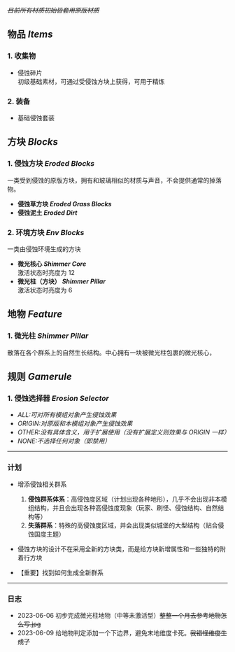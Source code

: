 *~~目前所有材质初始皆套用原版材质~~*
## 物品 *Items*

### 1. 收集物

- 侵蚀碎片 <br>
  初级基础素材，可通过受侵蚀方块上获得，可用于精炼
   
### 2. 装备 
- 基础侵蚀套装

## 方块 *Blocks*
### 1. 侵蚀方块 *Eroded Blocks*
一类受到侵蚀的原版方块，拥有和玻璃相似的材质与声音，不会提供通常的掉落物。

- **侵蚀草方块 *Eroded Grass Blocks***
- **侵蚀泥土 *Eroded Dirt***

### 2. 环境方块 *Env Blocks*
一类由侵蚀环境生成的方块

- **微光核心 *Shimmer Core***
  <br>激活状态时亮度为 12
- **微光柱（方块） *Shimmer Pillar***
  <br>激活状态时亮度为 6

## 地物 *Feature*
### 1. 微光柱 *Shimmer Pillar*
散落在各个群系上的自然生长结构。中心拥有一块被微光柱包裹的微光核心，

## 规则 *Gamerule*
### 1. 侵蚀选择器 *Erosion Selector*
  - *ALL:可对所有模组对象产生侵蚀效果*
  - *ORIGIN:对原版和本模组对象产生侵蚀效果*
  - *OTHER:没有具体含义，用于扩展使用（没有扩展定义则效果与 ORIGIN 一样）*
  - *NONE:不选择任何对象（即禁用）*
------
### 计划
- 增添侵蚀相关群系
  1. **侵蚀群系体系**：高侵蚀度区域（计划出现各种地形），几乎不会出现非本模组结构，并且会出现各种高侵蚀度现象（玩家、刷怪、侵蚀结构、自然结构等）
  2. **失落群系**：特殊的高侵蚀度区域，并会出现类似城堡的大型结构（贴合侵蚀国度主题）
  
- 侵蚀方块的设计不在采用全新的方块类，而是给方块新增属性和一些独特的附着行方块

- 【重要】找到如何生成全新群系

------
### 日志
- 2023-06-06 初步完成微光柱地物（中等未激活型）~~整整一个月去参考地物怎么写.jpg~~ 
- 2023-06-09 给地物判定添加一个下边界，避免末地维度卡死。~~我错怪维度生成了~~